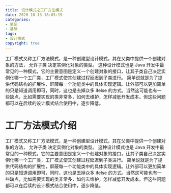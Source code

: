 ```yaml
---
title: 设计模式之工厂方法模式
date: 2020-10-13 18:03:19
categories:
- 笔记
- 基础
tags:
- 设计模式
copyright: true
---
```


⼯⼚模式⼜称⼯⼚⽅法模式，是⼀种创建型设计模式，其在⽗类中提供⼀个创建对象的⽅法， 允许⼦类 决定实例化对象的类型。 这种设计模式也是 Java 开发中最常⻅的⼀种模式，它的主要意图是定义⼀个创建对象的接⼝，让其⼦类⾃⼰决定实例化哪⼀个⼯⼚类，⼯⼚模式使其创建过程延迟到⼦类进⾏。 简单说就是为了提供代码结构的扩展性，屏蔽每⼀个功能类中的具体实现逻辑。让外部可以更加简单的只是知道调⽤即可，同时，这也是去掉众多 ifelse 的⽅式。当然这可能也有⼀些缺点，⽐如需要实现的类⾮常多，如何去维护，怎样减低开发成本。但这些问题都可以在后续的设计模式结合使⽤中，逐步降低。

<!-- less -->



# 工厂方法模式介绍

⼯⼚模式⼜称⼯⼚⽅法模式，是⼀种创建型设计模式，其在⽗类中提供⼀个创建对象的⽅法， 允许⼦类 决定实例化对象的类型。 这种设计模式也是 Java 开发中最常⻅的⼀种模式，它的主要意图是定义⼀个创建对象的接⼝，让其⼦类⾃⼰决定实例化哪⼀个⼯⼚类，⼯⼚模式使其创建过程延迟到⼦类进⾏。 简单说就是为了提供代码结构的扩展性，屏蔽每⼀个功能类中的具体实现逻辑。让外部可以更加简单的只是知道调⽤即可，同时，这也是去掉众多 ifelse 的⽅式。当然这可能也有⼀些缺点，⽐如需要实现的类⾮常多，如何去维护，怎样减低开发成本。但这些问题都可以在后续的设计模式结合使⽤中，逐步降低。

